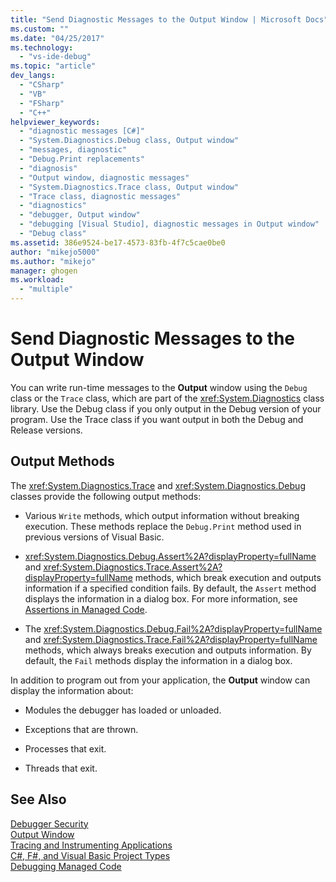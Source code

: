 ```yaml
---
title: "Send Diagnostic Messages to the Output Window | Microsoft Docs"
ms.custom: ""
ms.date: "04/25/2017"
ms.technology: 
  - "vs-ide-debug"
ms.topic: "article"
dev_langs: 
  - "CSharp"
  - "VB"
  - "FSharp"
  - "C++"
helpviewer_keywords: 
  - "diagnostic messages [C#]"
  - "System.Diagnostics.Debug class, Output window"
  - "messages, diagnostic"
  - "Debug.Print replacements"
  - "diagnosis"
  - "Output window, diagnostic messages"
  - "System.Diagnostics.Trace class, Output window"
  - "Trace class, diagnostic messages"
  - "diagnostics"
  - "debugger, Output window"
  - "debugging [Visual Studio], diagnostic messages in Output window"
  - "Debug class"
ms.assetid: 386e9524-be17-4573-83fb-4f7c5cae0be0
author: "mikejo5000"
ms.author: "mikejo"
manager: ghogen
ms.workload: 
  - "multiple"
---
```

# Send Diagnostic Messages to the Output Window
You can write run-time messages to the **Output** window using the `Debug` class or the `Trace` class, which are part of the <xref:System.Diagnostics> class library. Use the Debug class if you only output in the Debug version of your program. Use the Trace class if you want output in both the Debug and Release versions.  
  
## Output Methods  
 The <xref:System.Diagnostics.Trace> and <xref:System.Diagnostics.Debug> classes provide the following output methods:  
  
-   Various `Write` methods, which output information without breaking execution. These methods replace the `Debug.Print` method used in previous versions of Visual Basic.  
  
-   <xref:System.Diagnostics.Debug.Assert%2A?displayProperty=fullName> and <xref:System.Diagnostics.Trace.Assert%2A?displayProperty=fullName> methods, which break execution and outputs information if a specified condition fails. By default, the `Assert` method displays the information in a dialog box. For more information, see [Assertions in Managed Code](../debugger/assertions-in-managed-code.md).  
  
-   The <xref:System.Diagnostics.Debug.Fail%2A?displayProperty=fullName> and <xref:System.Diagnostics.Trace.Fail%2A?displayProperty=fullName> methods, which always breaks execution and outputs information. By default, the `Fail` methods display the information in a dialog box.  
  
 In addition to program out from your application, the **Output** window can display the information about:  
  
-   Modules the debugger has loaded or unloaded.  
  
-   Exceptions that are thrown.  
  
-   Processes that exit.  
  
-   Threads that exit.  
  
## See Also  
 [Debugger Security](../debugger/debugger-security.md)   
 [Output Window](../ide/reference/output-window.md)   
 [Tracing and Instrumenting Applications](/dotnet/framework/debug-trace-profile/tracing-and-instrumenting-applications)  
 [C#, F#, and Visual Basic Project Types](../debugger/debugging-preparation-csharp-f-hash-and-visual-basic-project-types.md)   
 [Debugging Managed Code](../debugger/debugging-managed-code.md)